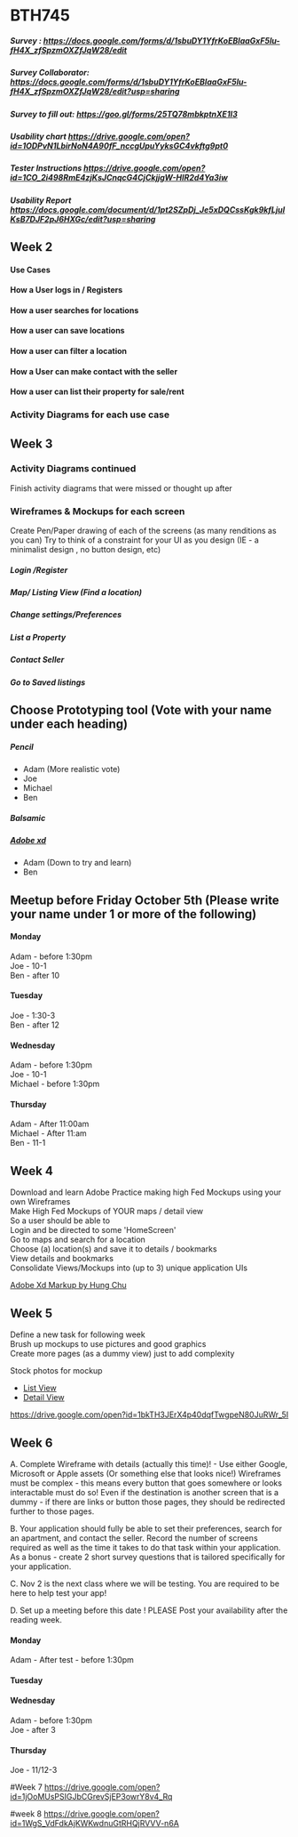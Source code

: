 # BTH745
##### Survey : https://docs.google.com/forms/d/1sbuDY1YfrKoEBIaaGxF5Iu-fH4X_zfSpzmOXZfJqW28/edit 
##### Survey Collaborator: https://docs.google.com/forms/d/1sbuDY1YfrKoEBIaaGxF5Iu-fH4X_zfSpzmOXZfJqW28/edit?usp=sharing
##### Survey to fill out: https://goo.gl/forms/25TQ78mbkptnXE1I3
##### Usability chart https://drive.google.com/open?id=1ODPvN1LbirNoN4A90fF_nccgUpuYyksGC4vkftg9pt0
##### Tester Instructions https://drive.google.com/open?id=1CO_2i498RmE4zjKsJCnqcG4CjCkjjgW-HIR2d4Ya3iw
##### Usability Report https://docs.google.com/document/d/1pt2SZpDj_Je5xDQCssKgk9kfLjuIKsB7DJF2pJ6HXGc/edit?usp=sharing 
## Week 2
#### Use Cases 
#### How a User logs in / Registers
#### How a user searches for locations
#### How a user can save locations
#### How a user  can filter a location
#### How a User can make contact with the seller
#### How a user can list their property for sale/rent
### Activity Diagrams for each use case
## Week 3
### Activity Diagrams continued
Finish activity diagrams that were missed or thought up after
### Wireframes & Mockups for each screen
Create Pen/Paper drawing of each of the screens (as many renditions as you can)
Try to think of a constraint for your UI as you design (IE - a minimalist design , no button design, etc)
  ##### Login /Register
  ##### Map/ Listing View (Find a location)
  ##### Change settings/Preferences
  ##### List a Property
  ##### Contact Seller
  ##### Go to Saved listings
## Choose Prototyping tool (Vote with your name under each heading)
  ##### Pencil
  * Adam (More realistic vote)  
  * Joe  
  * Michael
  * Ben
  ##### Balsamic
  
  ##### [Adobe xd](https://www.adobe.com/ca/products/xd.html)
  * Adam (Down to try and learn)
  * Ben
  
## Meetup before Friday October 5th (Please write your name under 1 or more of the following)

#### Monday 
Adam - before 1:30pm  
Joe - 10-1  
Ben - after 10
#### Tuesday
Joe - 1:30-3  
Ben - after 12
#### Wednesday
Adam - before 1:30pm  
Joe - 10-1  
Michael - before 1:30pm
#### Thursday
Adam - After 11:00am  
Michael - After 11:am   
Ben - 11-1
## Week 4
Download and learn Adobe 
Practice making high Fed Mockups using your own Wireframes  
  Make High Fed Mockups of YOUR maps / detail view  
    So a user should be able to  
    Login and be directed to some 'HomeScreen'  
    Go to maps and search for a location  
    Choose (a) location(s) and save it to details / bookmarks  
    View details and bookmarks  
Consolidate Views/Mockups into (up to 3) unique application UIs  
  
[Adobe Xd Markup by Hung Chu](https://drive.google.com/open?id=1UKpO62hiqEhaiBLhG7qTdcJ_CGJ4UH1z)

## Week 5
Define a new task for following week  
Brush up mockups to use pictures and good graphics  
Create more pages (as a dummy view) just to add complexity
  
Stock photos for mockup
* [List View](https://drive.google.com/open?id=1NloJLNYTcr3aZ-QuPAqt7tumO9aKzA0o)
* [Detail View](https://drive.google.com/open?id=1WkLXd5NLAtpbcidmtmiOsQ61XVMDkKu3)

https://drive.google.com/open?id=1bkTH3JErX4p40dqfTwgpeN80JuRWr_5I 

## Week 6
A. Complete Wireframe with details (actually this time)! - Use either Google, Microsoft or Apple assets (Or something else that looks nice!)
  Wireframes must be complex - this means every button that goes somewhere or looks interactable must do so! Even if the destination is   another screen that is a dummy - if there are links or button those pages, they should be redirected further to those pages. 
  
B. Your application should fully be able to set their preferences, search for an apartment, and contact the seller. Record the number of screens required as well as the time it takes to do that task within your application. As a bonus - create 2 short survey questions that is tailored specifically for your application.

C. Nov 2 is the next class where we will be testing. You are required to be here to help test your app!

D. Set up a meeting before this date ! PLEASE Post your availability after the reading week.

#### Monday 
Adam - After test - before 1:30pm  
#### Tuesday

#### Wednesday
Adam - before 1:30pm  
Joe - after 3

#### Thursday
Joe - 11/12-3

#Week 7
https://drive.google.com/open?id=1jOoMUsPSIGJbCGrevSjEP3owrY8v4_Rq 

#week 8
https://drive.google.com/open?id=1WgS_VdFdkAjKWKwdnuGtRHQjRVVV-n6A
